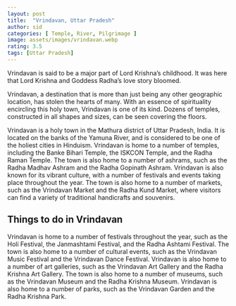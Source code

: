 ```yaml
---
layout: post
title:  "Vrindavan, Uttar Pradesh"
author: sid
categories: [ Temple, River, Pilgrimage ]
image: assets/images/vrindavan.webp
rating: 3.5
tags: [Uttar Pradesh]
---
```

Vrindavan is said to be a major part of Lord Krishna’s childhood. It was here that Lord Krishna and Goddess Radha’s love story bloomed.

Vrindavan, a destination that is more than just being any other geographic location, has stolen the hearts of many. With an essence of spirituality encircling this holy town, Vrindavan is one of its kind. Dozens of temples, constructed in all shapes and sizes, can be seen covering the floors.

Vrindavan is a holy town in the Mathura district of Uttar Pradesh, India. It is located on the banks of the Yamuna River, and is considered to be one of the holiest cities in Hinduism. Vrindavan is home to a number of temples, including the Banke Bihari Temple, the ISKCON Temple, and the Radha Raman Temple. The town is also home to a number of ashrams, such as the Radha Madhav Ashram and the Radha Gopinath Ashram. Vrindavan is also known for its vibrant culture, with a number of festivals and events taking place throughout the year. The town is also home to a number of markets, such as the Vrindavan Market and the Radha Kund Market, where visitors can find a variety of traditional handicrafts and souvenirs.

<h2>Things to do in Vrindavan</h2>

Vrindavan is home to a number of festivals throughout the year, such as the Holi Festival, the Janmashtami Festival, and the Radha Ashtami Festival. The town is also home to a number of cultural events, such as the Vrindavan Music Festival and the Vrindavan Dance Festival. Vrindavan is also home to a number of art galleries, such as the Vrindavan Art Gallery and the Radha Krishna Art Gallery. The town is also home to a number of museums, such as the Vrindavan Museum and the Radha Krishna Museum. Vrindavan is also home to a number of parks, such as the Vrindavan Garden and the Radha Krishna Park.


<div class="pa-carousel-widget" style="width:100%; height:480px; display:none;"
  data-link="https://www.tripadvisor.in/Attractions-g951350-Activities-Vrindavan_Mathura_District_Uttar_Pradesh.html"
  data-title="Vrindavan, Uttar Pradesh"
  data-description="Temple, Religious, River"
  data-delay="3">
  <object data="https://lh3.googleusercontent.com/G0nywIl7ZXsrvdPFWw4h8yf5aJEI1p9tpw-gC1nJukuyK_3XTOxe9FkG9MoyotMLhvEByKmjM8wmeo_f4hRLyJu5q-FsLxFHDx7Yu-TwOL-fF4fawj3DFYWmHZ1w8suIW9qvvbDd-S4=w960-rw-h720"></object>
  <object data="https://lh3.googleusercontent.com/cab8D7rINskhNKcu3yZQGdgjnI0EsjWdlMVtCkK1umaRgsAEMYdxDPY7ACE04l3W5TwsO_zNvgzdM4Jk3CWdfwxLl1QJj27yU81shM_FuTERo6eTA-bQPE6y40o-cn120dV6ruNM6X8=w960-rw-h720"></object>
  <object data="https://lh3.googleusercontent.com/udRYOefsHOSXHDF4642ST419r-KQsLz3AlWmTWZPCaSMJ35YCw17qZblyrBfdzl2mNHHjyOJqm8ViiCidOpfRo7BxAJp86Wt16XXUKyaMHREP7XM7QsMruKuFpbuMxBAJgZw_FbVGQw=w960-rw-h720"></object>
  <object data="https://lh3.googleusercontent.com/0_v_stGPgTYyB2kglTyAR1g5zJkyrIEyZj723WRdsmD0wS45SMorblm4KYCNhJckiiBX3pf3Qzn7Fxad7ioLYTdfw6wLMMA3LH6dHdAyxFEKqg57G0nfG-k4b3XVkGT9g39WQRl9j3c=w960-rw-h720"></object>
  <object data="https://lh3.googleusercontent.com/QPo_ST9GQUZOGWvvRckN0uIgPYuTUm47XUYmqKhpYppSIQm4xBWvKaOcu5_RLaW0J_wwXmPc5ggkMew56LJNajCZtMSND6Ng8UqEV9ce03PVGSw3clRFIJZtz7hY_e7yWuXGYNfVCdQ=w960-rw-h720"></object>
  <object data="https://lh3.googleusercontent.com/i-IWPxS9nPRJbEyTom-dhdYy2xayDW8NXVbpqxSXL3EvOukl0lJn7beDnvzSSPQGc4BMRsOS-DURhsTS2S71gCzNf1z_xKoAOwC_rTeWxm7zUUwHgFcO5HkoAPzIenZT8fFf-7buj8k=w960-rw-h720"></object>
  <object data="https://lh3.googleusercontent.com/B9son98pOWIpArr84e0hX8f-2K8L53coHwVNcy8Vd31MRlqciBl0P8Ebil6Afb1kP1DCyjQjIS2EYxW9Q95XrXoeKkixin1OgRusXvNoLfK8s4jPBe02JKUDbmwIl1urZE__59Cxh6g=w960-rw-h720"></object>
  <object data="https://lh3.googleusercontent.com/OEmCHq72kMC5eOiaIqTXYz1fCs4X9MAddCVu-0IZojiBA2Atdpf7_jXAoX6b_Q5MXBt7JBGz70ac3ntMfclF9z5jb10XruiqjMsxpdqeP1i2WVq4DenCdWekkqdItGYA-AM8KgXl4zA=w960-rw-h720"></object>
  <object data="https://lh3.googleusercontent.com/6_HkRm7PIUuY85lvoX-NR1yhYDbz0Ky4xv_xqtFMlbuJnuOhefP8Jo0XnOcA8jRSo0dzA3Q-_HRKUKqLJMASWgTaRP-1sFLuiJOhbUDxD9MdRFj9k4w4nmGAfx0X1UFW4znqZ2kVjI0=w960-rw-h720"></object>
  <object data="https://lh3.googleusercontent.com/gA-qU9bkLvoqpW0pyDhC7Ljf2PSyBcrIMciQs0kiXuULZFCKu0qx8LQlcxMEl4W7hner6oCOlujyYxN12156p65gjZ9v1Mx8aDNgOYv3LIkMMgHK1C6EUA4QF0lTR3yL6lJpA4Nri_0=w960-rw-h720"></object>
  <object data="https://lh3.googleusercontent.com/nuRcur3hW0Pnh3ibTehXHKDu4GcWtDOWzBRei7oITyaosZd8BH-lBmVe_a8W6116hVzTZ5t2qR4KDDOilAZRbasQ1tjlXofy5gyVYx9-TWYSgSbbaNb8o7tAAqacI0cLZsiIQwBKoW0=w960-rw-h720"></object>
  <object data="https://lh3.googleusercontent.com/d9sfsCi9M65wRxN6xt-axXx4G5Ykrx2Sft0KDZpZvUJfsnaI3AU24oxW7kE983IytmGei8vWdDUEdUajCkC_Ru0lbz94viqQkW0H-ZC5JSkr9M4mRB_Ym05Mn5-ufWTKJ1xJIPwOyTo=w960-rw-h720"></object>
  <object data="https://lh3.googleusercontent.com/8MCt3PeKlvFzoquAKqTumN0CxABS5RLyDJVKH2na4BdVbBvl-IZgYQrku-2-Gy66isZPf9txlRIf9voXwmSDYNBrO6uwRTc9hs5KbokfK7CM_D9b7z7PEIOOjUfKi_Lv5nVsxj4407E=w960-rw-h720"></object>
  <object data="https://lh3.googleusercontent.com/0QRT15rvc7tmb-OgYxwxe3kHYwBeE0i7XpG3tG62BrYl-qfkKqRuWP5waEQB0mco6O4nSyZKOdP70CkIhoS6YAO4_Ilkqxq68CvD-EOV6x3hYFSbGWnUcT3KMCqyxN7BHKGj8Lyo0Zs=w960-rw-h720"></object>
</div>
